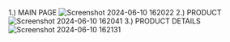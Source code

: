 1.) MAIN PAGE
![Screenshot 2024-06-10 162022](https://github.com/aditya-ast/PowerBI_Amazon_Dashboard/assets/110805338/a0d17d75-19f3-47b5-8b92-c73f344eb1eb)
2.) PRODUCT
![Screenshot 2024-06-10 162041](https://github.com/aditya-ast/PowerBI_Amazon_Dashboard/assets/110805338/65596672-9c24-42b0-8848-c6c9e7e626a5)
3.) PRODUCT DETAILS
![Screenshot 2024-06-10 162131](https://github.com/aditya-ast/PowerBI_Amazon_Dashboard/assets/110805338/de10adaa-4295-4157-9e2c-effe05b23bb0)



